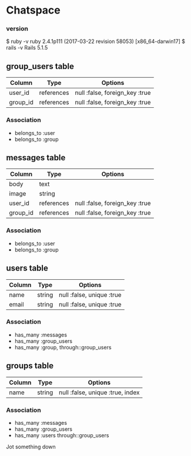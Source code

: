 # Chatspace

  ### version

  $ ruby -v  ruby 2.4.1p111 (2017-03-22 revision 58053) [x86_64-darwin17]
  $ rails -v  Rails 5.1.5


  ## group_users table

  |Column|Type|Options|
  |------|----|-------|
  |user_id|references|null :false, foreign_key :true|
  |group_id|references|null :false, foreign_key :true|

  ### Association
  - belongs_to :user
  - belongs_to :group

  ## messages table

  |Column|Type|Options|
  |------|----|-------|
  |body|text|       |
  |image|string|        |
  |user_id|references|null :false, foreign_key :true|
  |group_id|references|null :false, foreign_key :true|

  ### Association
  - belongs_to :user
  - belongs_to :group

  ## users table

  |Column|Type|Options|
  |------|----|-------|
  |name|string|null :false, unique :true|
  |email|string|null :false, unique :true|

  ### Association
  - has_many :messages
  - has_many :group_users
  - has_many :group, through::group_users

  ## groups table

  |Column|Type|Options|
  |------|----|-------|
  |name|string|null :false, unique :true, index|

  ### Association
  - has_many :messages
  - has_many :group_users
  - has_many :users through::group_users

  Jot something down